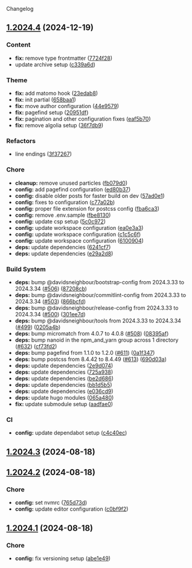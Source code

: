 Changelog
## [1.2024.4](https://github.com/davidsneighbour/samui-samui.de/compare/v1.2024.3...v1.2024.4) (2024-12-19)


### Content

* **fix:** remove type frontmatter ([7724f28](https://github.com/davidsneighbour/samui-samui.de/commit/7724f284b534944722e9ede076e2dca126bfd13f))
* update archive setup ([c339a6d](https://github.com/davidsneighbour/samui-samui.de/commit/c339a6dda72c655ef60b3421287e594dcc2a6b87))


### Theme

* **fix:** add matomo hook ([23edab8](https://github.com/davidsneighbour/samui-samui.de/commit/23edab810bc93466affb4fd2e6cb118d42aa975e))
* **fix:** init partial ([658baa1](https://github.com/davidsneighbour/samui-samui.de/commit/658baa130fc0a21d9466d55a01a93009237ea010))
* **fix:** move author configuration ([44e9579](https://github.com/davidsneighbour/samui-samui.de/commit/44e9579700461a0399dab6ad4ce2ef9b608eb337))
* **fix:** pagefind setup ([20951df](https://github.com/davidsneighbour/samui-samui.de/commit/20951df3eb2a136504d09c9f70a4eb018d98b031))
* **fix:** pagination and other configuration fixes ([eaf5b70](https://github.com/davidsneighbour/samui-samui.de/commit/eaf5b7025b7643f59f92378736ea69f9161b9d41))
* **fix:** remove algolia setup ([36f7db9](https://github.com/davidsneighbour/samui-samui.de/commit/36f7db997242c32ee8da568d3b7fcfda71594a4b))


### Refactors

* line endings ([3f37267](https://github.com/davidsneighbour/samui-samui.de/commit/3f372673c8ecc3514c3e20fec7be64e7a8da7910))


### Chore

* **cleanup:** remove unused particles ([fb079d0](https://github.com/davidsneighbour/samui-samui.de/commit/fb079d08df20468ae48a0940a60a2538b4f5c307))
* **config:** add pagefind configuration ([ed80b37](https://github.com/davidsneighbour/samui-samui.de/commit/ed80b37b141107637e83a508872adacd9c9a5f2d))
* **config:** disable older posts for faster build on dev ([57ad0e1](https://github.com/davidsneighbour/samui-samui.de/commit/57ad0e1772ac3e48934fd064cf3bdd6dcd5b9a05))
* **config:** fixes to configuration ([c77a02b](https://github.com/davidsneighbour/samui-samui.de/commit/c77a02b7158e30e37e7da1ee73c25762e285f9ab))
* **config:** proper file extension for postcss config ([fba6ca3](https://github.com/davidsneighbour/samui-samui.de/commit/fba6ca3ad14aee0476b749e68cfe9c286a37949a))
* **config:** remove .env.sample ([fbe8130](https://github.com/davidsneighbour/samui-samui.de/commit/fbe813032a8d780a4c9cb5506b577fe41059bccb))
* **config:** update csp setup ([5c0c972](https://github.com/davidsneighbour/samui-samui.de/commit/5c0c972eac6e22cc05148cc90b654defda26a48e))
* **config:** update workspace configuration ([ea0e3a3](https://github.com/davidsneighbour/samui-samui.de/commit/ea0e3a3e3bdf317a284096cc3678e0733d27891d))
* **config:** update workspace configuration ([c1c5c6f](https://github.com/davidsneighbour/samui-samui.de/commit/c1c5c6fe187ab522b15a3acc2f9a8b0071feedce))
* **config:** update workspace configuration ([6100904](https://github.com/davidsneighbour/samui-samui.de/commit/610090435af695a12db32dda496c2a2823cad7ce))
* **deps:** update dependencies ([6241cf7](https://github.com/davidsneighbour/samui-samui.de/commit/6241cf77098c96c36bbaa023747a4e8e51be0cb5))
* **deps:** update dependencies ([e29a2d8](https://github.com/davidsneighbour/samui-samui.de/commit/e29a2d8a8b22862cd817c0fc931110a9e8101ee7))


### Build System

* **deps:** bump @davidsneighbour/bootstrap-config from 2024.3.33 to 2024.3.34 ([#506](https://github.com/davidsneighbour/samui-samui.de/issues/506)) ([87208cb](https://github.com/davidsneighbour/samui-samui.de/commit/87208cb44e7b3edc128f30472ec907cd4adac2c1))
* **deps:** bump @davidsneighbour/commitlint-config from 2024.3.33 to 2024.3.34 ([#503](https://github.com/davidsneighbour/samui-samui.de/issues/503)) ([866bcfd](https://github.com/davidsneighbour/samui-samui.de/commit/866bcfd2e1c567b57b94ffbae28efa7d3a1719a7))
* **deps:** bump @davidsneighbour/release-config from 2024.3.33 to 2024.3.34 ([#500](https://github.com/davidsneighbour/samui-samui.de/issues/500)) ([301ee7d](https://github.com/davidsneighbour/samui-samui.de/commit/301ee7d42d9e269d7912eaaed4d8817470a04741))
* **deps:** bump @davidsneighbour/tools from 2024.3.33 to 2024.3.34 ([#499](https://github.com/davidsneighbour/samui-samui.de/issues/499)) ([0205a4b](https://github.com/davidsneighbour/samui-samui.de/commit/0205a4be9f9916f5c26571b6f4132f76e76803cb))
* **deps:** bump micromatch from 4.0.7 to 4.0.8 ([#508](https://github.com/davidsneighbour/samui-samui.de/issues/508)) ([08395af](https://github.com/davidsneighbour/samui-samui.de/commit/08395af61f05142aacec165991f8fc2b0acb6e91))
* **deps:** bump nanoid in the npm_and_yarn group across 1 directory ([#632](https://github.com/davidsneighbour/samui-samui.de/issues/632)) ([cf73fd2](https://github.com/davidsneighbour/samui-samui.de/commit/cf73fd2da49cec1b05af301fa0768b253e134498))
* **deps:** bump pagefind from 1.1.0 to 1.2.0 ([#611](https://github.com/davidsneighbour/samui-samui.de/issues/611)) ([0a1f347](https://github.com/davidsneighbour/samui-samui.de/commit/0a1f347594c999ca655b9e07bb614f4e4a1af412))
* **deps:** bump postcss from 8.4.42 to 8.4.49 ([#613](https://github.com/davidsneighbour/samui-samui.de/issues/613)) ([690d03a](https://github.com/davidsneighbour/samui-samui.de/commit/690d03a4b73d7e4528b914411f7345f28c423300))
* **deps:** update dependencies ([2e9d074](https://github.com/davidsneighbour/samui-samui.de/commit/2e9d074a4e81ca8e9074c56e6254429fcbea6b83))
* **deps:** update dependencies ([725a938](https://github.com/davidsneighbour/samui-samui.de/commit/725a93868b33a5eacc713e3e775480492809e337))
* **deps:** update dependencies ([be2d686](https://github.com/davidsneighbour/samui-samui.de/commit/be2d686a1feed79127a43ca549f32f35a0edd107))
* **deps:** update dependencies ([bb1d5b5](https://github.com/davidsneighbour/samui-samui.de/commit/bb1d5b51cab4583d3a2427c51e32633d5838702b))
* **deps:** update dependencies ([e036cd9](https://github.com/davidsneighbour/samui-samui.de/commit/e036cd9f1af1cd351f9315413139d84142b97f1a))
* **deps:** update hugo modules ([065a480](https://github.com/davidsneighbour/samui-samui.de/commit/065a4803d58dbcdefc05a710cf94f794d86ec632))
* **fix:** update submodule setup ([aadfae0](https://github.com/davidsneighbour/samui-samui.de/commit/aadfae0abbf3fd4a939c154b5b83fa7c622a4923))


### CI

* **config:** update dependabot setup ([c4c40ec](https://github.com/davidsneighbour/samui-samui.de/commit/c4c40eca63e14ee85d864f4252b85525c511297f))

## [1.2024.3](https://github.com/davidsneighbour/samui-samui.de/compare/v1.2024.2...v1.2024.3) (2024-08-18)

## [1.2024.2](https://github.com/davidsneighbour/samui-samui.de/compare/v1.2024.1...v1.2024.2) (2024-08-18)


### Chore

* **config:** set nvmrc ([765d73d](https://github.com/davidsneighbour/samui-samui.de/commit/765d73d3dbf460e738174c338e0a9cdafaae0cfc))
* **config:** update editor configuration ([c0bf9f2](https://github.com/davidsneighbour/samui-samui.de/commit/c0bf9f2d3f0de57cf0cf7017b93e7521d430fe38))

## [1.2024.1](https://github.com/davidsneighbour/samui-samui.de/compare/v1.2024.0...v1.2024.1) (2024-08-18)


### Chore

* **config:** fix versioning setup ([abe1e49](https://github.com/davidsneighbour/samui-samui.de/commit/abe1e4935c2bfb569612d7b986d2f918365740be))
